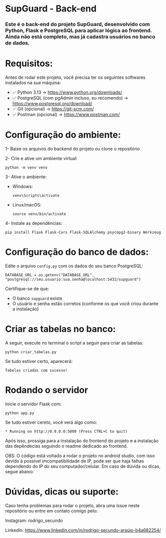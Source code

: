 # SupGuard - Back-end

### Este é o back-end do projeto **SupGuard**, desenvolvido com **Python, Flask e PostgreSQL** para aplicar lógica ao frontend. Ainda não está completo, mas já cadastra usuários no banco de dados.

# Requisitos:

Antes de rodar este projeto, você precisa ter os seguintes softwares instalados na sua máquina:

- ✅ Python 3.13 → https://www.python.org/downloads/
- ✅ PostgreSQL (com pgAdmin incluso, eu recomendo) → https://www.postgresql.org/download/
- ✅ Git (opcional) → https://git-scm.com/
- ✅ Postman (opcional) → https://www.postman.com/

# Configuração do ambiente:

1- Baixe os arquivos do backend do projeto ou clone o repositório

2- Crie e ative um ambiente virtual:

    python -m venv venv

3- Ative o ambiente:

- Windows:

      venv\Scripts\activate

- Linux/macOS:

      source venv/bin/activate

4- Instale as dependências:

    pip install Flask Flask-Cors Flask-SQLAlchemy psycopg2-binary Werkzeug

# Configuração do banco de dados:

Edite o arquivo `config.py` com os dados do seu banco PostgreSQL:

    DATABASE_URL = os.getenv("DATABASE_URL", "postgresql://seu.usuario:sua.senha@localhost:5432/supguard")

Certifique-se de que:
- O banco `supguard` existe
- O usuário e senha estão corretos (conforme os que você criou durante a instalação)

# Criar as tabelas no banco:

A seguir, execute no terminal o script a seguir para criar as tabelas:

    python criar_tabelas.py

Se tudo estiver certo, aparecerá:

    Tabelas criadas com sucesso!

# Rodando o servidor

Inicie o servidor Flask com:

    python app.py

Se tudo estiver cereto, você verá algo como:

    * Running on http://0.0.0.0:5000 (Press CTRL+C to quit)

Após isso, prossiga para a instalação do frontend do projeto e a instalação das depêndecias seguindo o readme dedicado ao frontend.

OBS: O código está voltado a rodar o projeto no android studio, com isso devido à possível imcompatibilidade de IP, pode ser que haja falhas dependendo do IP do seu computador/celular. Em caso de dúvida ou dicas, segue abaixo:

# Dúvidas, dicas ou suporte:

Caso tenha problemas para rodar o projeto, abra uma issue neste repositório ou entre em contato comigo pelo:

Instagram: rodrigo_secundo

Linkedin: https://www.linkedin.com/in/rodrigo-secundo-araújo-b4a682254/
